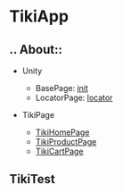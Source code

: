 TikiApp
=======

.. About::
----------

- Unity

  - BasePage: [init](Unity/__init__.py) 
  - LocatorPage: [locator](Unity/locator.py)

- TikiPage

  - [TikiHomePage](TikiPage/TikiHomePage.py)
  - [TikiProductPage](TikiPage/TikiProductPage.py)
  - [TikiCartPage](TikiPage/TikiCartPage.py)

TikiTest
--------


